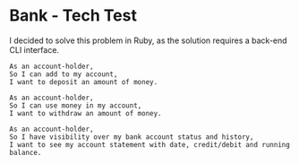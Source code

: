 # Bank - Tech Test

I decided to solve this problem in Ruby, as the solution requires a back-end CLI interface.

```
As an account-holder,  
So I can add to my account,  
I want to deposit an amount of money.  

As an account-holder,  
So I can use money in my account,  
I want to withdraw an amount of money.  

As an account-holder,  
So I have visibility over my bank account status and history,  
I want to see my account statement with date, credit/debit and running balance.  
```
